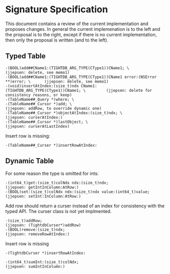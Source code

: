 Signature Specification
=======================

This document contains a review of the current implementation and proposes changes. In general the current implemenation is to the left and the proposal is to the right, except if there is no current implementation, then only the proposal is written (and to the left).

Typed Table
-----------
    -(BOOL)add##CName1:(TIGHTDB_ARG_TYPE(CType1))CName1; \								(jjepsen: delete, see memo1)
    -(BOOL)add##CName1:(TIGHTDB_ARG_TYPE(CType1))CName1 error:(NSError **)error; \		(jjepsen: delete, see memo1)
    -(void)insertAtIndex:(size_t)ndx CName1:(TIGHTDB_ARG_TYPE(CType1))CName1; \			(jjepsen: delete for consistency reasons, or keep)
    -(TableName##_Query *)where; \														
    -(TableName##_Cursor *)add; \														(jjepsen: addRow, to override dynamic one)
    -(TableName##_Cursor *)objectAtIndex:(size_t)ndx; \									(jjepsen: curserAtIndex:)
    -(TableName##_Cursor *)lastObject; \												(jjepsen: curserAtLastIndex)

Insert row is missing:

	-(TableName##_Curser *)insertRowAtIndex:

Dynamic Table
-------------

For some reason the type is omitted for ints:

    -(int64_t)get:(size_t)colNdx ndx:(size_t)ndx;										(jjepsen: getIntInColumn:AtRow:)
    -(BOOL)set:(size_t)colNdx ndx:(size_t)ndx value:(int64_t)value;						(jjepsen: setInt:InColumn:AtRow:)

Add row should return a curser instead of an index for consistency with the typed API. The curser class is not yet implmented.

	-(size_t)addRow;																	(jjepsen: (TightdbCurser*)addRow)
    -(BOOL)remove:(size_t)ndx;															(jjepsen: removeRowAtIndex:)
    
Insert row is missing
	
	-(TightdbCurser *)insertRowAtIndex:

	-(int64_t)sumInt:(size_t)colNdx;													(jjepsen: sumIntInColumn:)